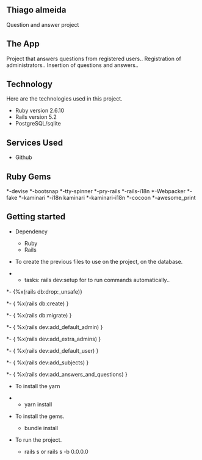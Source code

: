 ## Thiago almeida

Question and answer project

## The App


Project that answers questions from registered users.. Registration of administrators.. Insertion of questions and answers..

## Technology 

Here are the technologies used in this project.

* Ruby version  2.6.10
* Rails version 5.2
* PostgreSQL/sqlite

## Services Used

* Github

## Ruby Gems
*-devise
*-bootsnap
*-tty-spinner
*-pry-rails
*-rails-i18n
*-Webpacker
*-fake
*-kaminari
*-i18n kaminari
*-kaminari-i18n
*-cocoon
*-awesome_print

## Getting started

* Dependency
  - Ruby  
  - Rails
  
* To create the previous files to use on the project, on the database.
* - tasks: rails dev:setup for to run commands automatically.. 

*-  {%x(rails db:drop:_unsafe)}

*-  { %x(rails db:create) }

*-  { %x(rails db:migrate) }

*-  { %x(rails dev:add_default_admin) }

*-  { %x(rails dev:add_extra_admins) }

*-  { %x(rails dev:add_default_user) }

*-  { %x(rails dev:add_subjects) }

*-  { %x(rails dev:add_answers_and_questions) } 
   
* To install the yarn
* - yarn install
* To install the gems.
  - bundle install

* To run the project.
  - rails s or rails s -b 0.0.0.0
